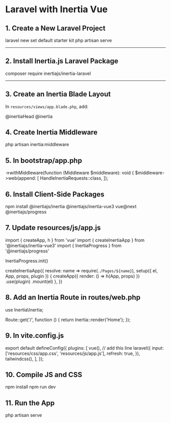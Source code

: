 # Laravel with Inertia Vue 

## 1. Create a New Laravel Project


laravel new
set default starter kit
php artisan serve


---

## 2. Install Inertia.js Laravel Package

composer require inertiajs/inertia-laravel

---

## 3. Create an Inertia Blade Layout

In `resources/views/app.blade.php`, add:

<!DOCTYPE html> <html> <head> <meta charset="utf-8" /> <meta name="viewport" content="width=device-width, initial-scale=1.0, maximum-scale=1.0" /> <link href="{{ mix('/css/app.css') }}" rel="stylesheet" /> <script src="{{ mix('/js/app.js') }}" defer></script> @inertiaHead </head> <body> @inertia </body> </html> 

## 4. Create Inertia Middleware

php artisan inertia:middleware


## 5. In bootstrap/app.php 

->withMiddleware(function (Middleware $middleware): void {
       $middleware->web(append: [
        HandleInertiaRequests::class,
    ]);

## 6. Install Client-Side Packages

npm install @inertiajs/inertia @inertiajs/inertia-vue3 vue@next @inertiajs/progress


## 7. Update resources/js/app.js

import { createApp, h } from 'vue'
import { createInertiaApp } from '@inertiajs/inertia-vue3'
import { InertiaProgress } from '@inertiajs/progress'

InertiaProgress.init()

createInertiaApp({
  resolve: name => require(`./Pages/${name}`),
  setup({ el, App, props, plugin }) {
    createApp({ render: () => h(App, props) })
      .use(plugin)
      .mount(el)
  },
})


## 8. Add an Inertia Route in routes/web.php

use Inertia\Inertia;

Route::get('/', function () {
    return Inertia::render('Home');
});


## 9. In vite.config.js

export default defineConfig({
    plugins: [
        vue(), // add this line
        laravel({
            input: ['resources/css/app.css', 'resources/js/app.js'],
            refresh: true,
        }),
        tailwindcss(),
    ],
});


## 10. Compile JS and CSS

npm install
npm run dev


## 11. Run the App

php artisan serve






